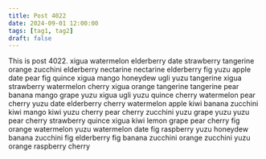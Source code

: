 ```yaml
---
title: Post 4022
date: 2024-09-01 12:00:00
tags: [tag1, tag2]
draft: false
---
```

This is post 4022.
xigua
watermelon
elderberry
date
strawberry
tangerine
orange
zucchini
elderberry
nectarine
nectarine
elderberry
fig
yuzu
apple
date
pear
fig
quince
xigua
mango
honeydew
ugli
yuzu
tangerine
xigua
strawberry
watermelon
cherry
xigua
orange
tangerine
tangerine
pear
banana
mango
grape
yuzu
xigua
ugli
yuzu
quince
cherry
watermelon
pear
cherry
yuzu
date
elderberry
cherry
watermelon
apple
kiwi
banana
zucchini
kiwi
mango
kiwi
yuzu
cherry
pear
cherry
zucchini
yuzu
grape
yuzu
yuzu
pear
cherry
strawberry
quince
xigua
kiwi
lemon
grape
pear
cherry
fig
orange
watermelon
yuzu
watermelon
date
fig
raspberry
yuzu
honeydew
banana
zucchini
fig
elderberry
fig
banana
zucchini
orange
zucchini
yuzu
orange
raspberry
cherry

